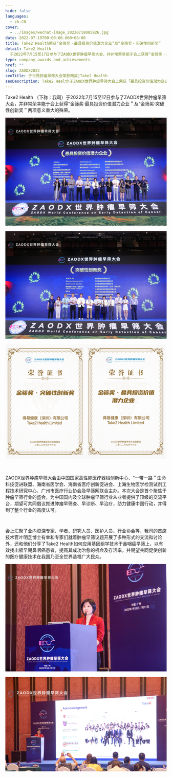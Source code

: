 ```yaml
---
hide: false
languages:
  - zh-CN
cover:
  - ../images/wechat-image_20220718085926.jpg
date: 2022-07-19T00:00:00.000+08:00
title: Take2 Health荣获“金筛奖‧最具投资价值潜力企业”及“金筛奖‧突破性创新奖”
detail: Take2 Health
  于2022年7月15至17日参与了ZAODX世界肿瘤早筛大会，并非常荣幸能于会上获得“金筛奖‧最具投资价值潜力企业＂及“金筛奖‧突破性创新奖＂两项意义重大的殊荣。
type: company_awards_and_achievements
href: ""
slug: ZAODX2022
seoTitle: 于世界肿瘤早筛大会荣获两奖|Take2 Health
seoDescription: Take2 Health于ZAODX世界肿瘤早筛大会上荣获「最具投资价值潜力企业」及「突破性创新奖」两项金筛奖。
---
```

Take2 Health （下称：我司）于2022年7月15至17日参与了ZAODX世界肿瘤早筛大会，并非常荣幸能于会上获得“金筛奖‧最具投资价值潜力企业＂及“金筛奖‧突破性创新奖＂两项意义重大的殊荣。

![](../images/6e5f14e2a3b245c8227f62fb02c2e26.jpg)

![](../images/a4b5b6eebb66da42767c97aa7941e35.jpg)

![](../images/wechat-image_20220718154312.jpg)

<br/>

ZAODX世界肿瘤早筛大会由中国国家高性能医疗器械创新中心、“一带一路＂生命科技促进联盟、海南省医学会、海南省医疗创新促进会、上海生物医学检测试剂工程技术研究中心、广州市医疗行业协会及早筛网联合主办。本次大会是首个聚焦于肿瘤早筛行业的盛会，为中国国内及全球肿瘤早筛行业从业者提供了顶级的交流平台，期望可共同倡议推进肿瘤早筛查、早诊断、早治疗，助力健康中国行动，并得到了整个行业的高度认可。

<br/>

会上汇聚了业内资深专家、学者、研究人员、医护人员、行业协会等，我司的首席技术官叶明芝博士有幸和专家们就着肿瘤早筛议题开展了多种形式的交流和讨论外，还和他们分享了Take2 Health如何应用基因组学技术于鼻咽癌早筛上，以有效找出极早期鼻咽癌患者，提高其成功治愈的机会及存活率，并期望共同促使创新的医疗健康技术在我国乃至全世界造福广大民众。

![](../images/wechat-image_20220718085926.jpg)

![](../images/wechat-image_20220718085738_crop.jpg)